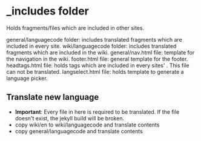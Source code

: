 # _includes folder
Holds fragments/files which are included in other sites.

general/languagecode folder: includes translated fragments which are included in every site.
wiki/languagecode folder: includes translated fragments which are included in the wiki.
general/nav.html file: template for the navigation in the wiki.
footer.html file: general template for the footer.
headtags.html file: holds tags which are included in every sites' <head>. This file can not be translated.
langselect.html file: holds template to generate a language picker.

## Translate new language

* **Important**: Every file in here is required to be translated. If the file doesn't exist, the jekyll build will be broken.
* copy wiki/en to wiki/languagecode and translate contents
* copy general/languagecode and translate contents
